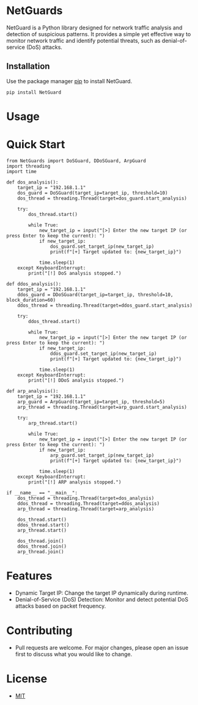 # NetGuards

NetGuard is a Python library designed for network traffic analysis and detection of suspicious patterns. It provides a simple yet effective way to monitor network traffic and identify potential threats, such as denial-of-service (DoS) attacks.

## Installation

Use the package manager [pip](https://pip.pypa.io/en/stable/) to install NetGuard.

```pip install NetGuard```


# Usage
# Quick Start

```
from NetGuards import DoSGuard, DDoSGuard, ArpGuard
import threading
import time

def dos_analysis():
    target_ip = "192.168.1.1"
    dos_guard = DoSGuard(target_ip=target_ip, threshold=10)
    dos_thread = threading.Thread(target=dos_guard.start_analysis)

    try:
        dos_thread.start()

        while True:
            new_target_ip = input("[>] Enter the new target IP (or press Enter to keep the current): ")
            if new_target_ip:
                dos_guard.set_target_ip(new_target_ip)
                print(f"[+] Target updated to: {new_target_ip}")

            time.sleep(1)
    except KeyboardInterrupt:
        print("[!] DoS analysis stopped.")

def ddos_analysis():
    target_ip = "192.168.1.1"
    ddos_guard = DDoSGuard(target_ip=target_ip, threshold=10, block_duration=60)
    ddos_thread = threading.Thread(target=ddos_guard.start_analysis)

    try:
        ddos_thread.start()

        while True:
            new_target_ip = input("[>] Enter the new target IP (or press Enter to keep the current): ")
            if new_target_ip:
                ddos_guard.set_target_ip(new_target_ip)
                print(f"[+] Target updated to: {new_target_ip}")

            time.sleep(1)
    except KeyboardInterrupt:
        print("[!] DDoS analysis stopped.")

def arp_analysis():
    target_ip = "192.168.1.1"
    arp_guard = ArpGuard(target_ip=target_ip, threshold=5)
    arp_thread = threading.Thread(target=arp_guard.start_analysis)

    try:
        arp_thread.start()

        while True:
            new_target_ip = input("[>] Enter the new target IP (or press Enter to keep the current): ")
            if new_target_ip:
                arp_guard.set_target_ip(new_target_ip)
                print(f"[+] Target updated to: {new_target_ip}")

            time.sleep(1)
    except KeyboardInterrupt:
        print("[!] ARP analysis stopped.")

if __name__ == "__main__":
    dos_thread = threading.Thread(target=dos_analysis)
    ddos_thread = threading.Thread(target=ddos_analysis)
    arp_thread = threading.Thread(target=arp_analysis)

    dos_thread.start()
    ddos_thread.start()
    arp_thread.start()

    dos_thread.join()
    ddos_thread.join()
    arp_thread.join()
```

# Features

- Dynamic Target IP: Change the target IP dynamically during runtime.
- Denial-of-Service (DoS) Detection: Monitor and detect potential DoS attacks based on packet frequency.
  
# Contributing

- Pull requests are welcome. For major changes, please open an issue first to discuss what you would like to change.
  
# License

- [MIT](https://opensource.org/licenses/MIT)
